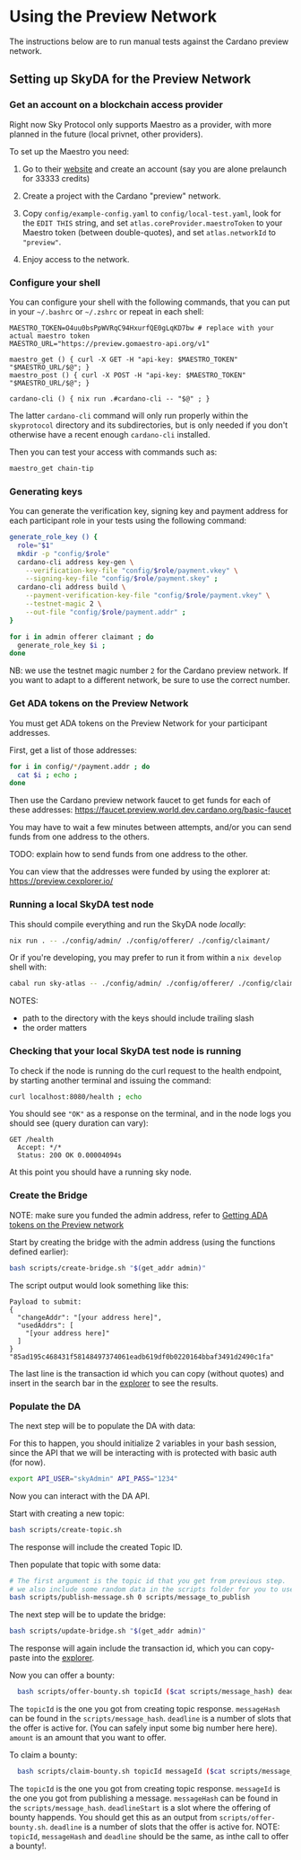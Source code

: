 # Using the Preview Network

The instructions below are to run manual tests against the Cardano preview network.

## Setting up SkyDA for the Preview Network

### Get an account on a blockchain access provider

Right now Sky Protocol only supports Maestro as a provider,
with more planned in the future (local privnet, other providers).

To set up the Maestro you need:

1. Go to their [website](https://www.gomaestro.org/) and
   create an account (say you are alone prelaunch for 33333 credits)

2. Create a project with the Cardano "preview" network.

3. Copy `config/example-config.yaml` to `config/local-test.yaml`,
   look for the `EDIT THIS` string, and
   set `atlas.coreProvider.maestroToken` to your Maestro token (between double-quotes),
   and set `atlas.networkId` to `"preview"`.

4. Enjoy access to the network.

### Configure your shell

You can configure your shell with the following commands,
that you can put in your `~/.bashrc` or `~/.zshrc` or repeat in each shell:
```
MAESTRO_TOKEN=O4uu0bsPpWVRqC94HxurfQE0gLqKD7bw # replace with your actual maestro token
MAESTRO_URL="https://preview.gomaestro-api.org/v1"

maestro_get () { curl -X GET -H "api-key: $MAESTRO_TOKEN" "$MAESTRO_URL/$@"; }
maestro_post () { curl -X POST -H "api-key: $MAESTRO_TOKEN" "$MAESTRO_URL/$@"; }

cardano-cli () { nix run .#cardano-cli -- "$@" ; }
```

The latter `cardano-cli` command will only run properly
within the `skyprotocol` directory and its subdirectories, but
is only needed if you don't otherwise have a recent enough `cardano-cli` installed.

Then you can test your access with commands such as:
```bash
maestro_get chain-tip
```

### Generating keys

You can generate the verification key, signing key and payment address
for each participant role in your tests using the following command:

```bash
generate_role_key () {
  role="$1"
  mkdir -p "config/$role"
  cardano-cli address key-gen \
    --verification-key-file "config/$role/payment.vkey" \
    --signing-key-file "config/$role/payment.skey" ;
  cardano-cli address build \
    --payment-verification-key-file "config/$role/payment.vkey" \
    --testnet-magic 2 \
    --out-file "config/$role/payment.addr" ;
}

for i in admin offerer claimant ; do
  generate_role_key $i ;
done
```

NB: we use the testnet magic number `2` for the Cardano preview network.
If you want to adapt to a different network, be sure to use the correct number.

### Get ADA tokens on the Preview Network

You must get ADA tokens on the Preview Network for your participant addresses.

First, get a list of those addresses:
```bash
for i in config/*/payment.addr ; do
  cat $i ; echo ;
done
```

Then use the Cardano preview network faucet to get funds for each of these addresses:
https://faucet.preview.world.dev.cardano.org/basic-faucet

You may have to wait a few minutes between attempts, and/or
you can send funds from one address to the others.

TODO: explain how to send funds from one address to the other.
<!--
THE BELOW INSTRUCTIONS ARE INCOMPLETE,
and some suppose a local running cardano-node on the preview network.

You may use such commands such as:
```bash
get_addr () {
  role="$1"
  cat < config/$role/payment.addr
  # TODO: how do we use maestro with such an address??? sed -e 's/^addr_test/addr_vkh/' ???
}

send_preview_ada () {
  from="$1" to="$2" amount="$3"
  cardano-cli -- transaction build \
    --chang-era --testnet-magic 2 \
    --change-address $(get_addr $from) \
    --tx-in $(get_addr $from) \
    --tx-out $(get_addr $to)+${amount} \
    --out-file tx.signed
}

send_preview_ada admin claimant 40000
maestro_post < tx.signed
```
-->

You can view that the addresses were funded by using the explorer at:
https://preview.cexplorer.io/

### Running a local SkyDA test node

This should compile everything and run the SkyDA node _locally_:
```bash
nix run . -- ./config/admin/ ./config/offerer/ ./config/claimant/
```

Or if you're developing, you may prefer to run it from within a `nix develop` shell with:
```bash
cabal run sky-atlas -- ./config/admin/ ./config/offerer/ ./config/claimant/
```

NOTES:
* path to the directory with the keys should include trailing slash
* the order matters

### Checking that your local SkyDA test node is running

To check if the node is running do the curl request to the health endpoint,
by starting another terminal and issuing the command:
```bash
curl localhost:8080/health ; echo
```

You should see `"OK"` as a response on the terminal,
and in the node logs you should see (query duration can vary):
```
GET /health
  Accept: */*
  Status: 200 OK 0.00004094s
```

At this point you should have a running sky node.

### Create the Bridge

NOTE: make sure you funded the admin address,
refer to [Getting ADA tokens on the Preview network](#get-ada-tokens-on-the-preview-network)

Start by creating the bridge with the admin address (using the functions defined earlier):
```bash
bash scripts/create-bridge.sh "$(get_addr admin)"
```

The script output would look something like this:
```
Payload to submit:
{
  "changeAddr": "[your address here]",
  "usedAddrs": [
    "[your address here]"
  ]
}
"85ad195c468431f58148497374061eadb619df0b0220164bbaf3491d2490c1fa"
```
The last line is the transaction id which you can copy (without quotes) and
insert in the search bar in the [explorer](https://preview.cexplorer.io/) to see the results.

### Populate the DA

The next step will be to populate the DA with data:

For this to happen, you should initialize 2 variables
in your bash session, since the API that we will be
interacting with is protected with basic auth (for now).

```bash
export API_USER="skyAdmin" API_PASS="1234"
```

Now you can interact with the DA API.

Start with creating a new topic:
```bash
bash scripts/create-topic.sh
```

The response will include the created Topic ID.

Then populate that topic with some data:
```bash
# The first argument is the topic id that you get from previous step.
# we also include some random data in the scripts folder for you to use.
bash scripts/publish-message.sh 0 scripts/message_to_publish
```

The next step will be to update the bridge:
```bash
bash scripts/update-bridge.sh "$(get_addr admin)"
```

The response will again include the transaction id,
which you can copy-paste into the [explorer](https://preview.cexplorer.io/).


Now you can offer a bounty:
```bash
  bash scripts/offer-bounty.sh topicId ($cat scripts/message_hash) deadline amount "offerer-addr"
```

The `topicId` is the one you got from creating topic response.
`messageHash` can be found in the `scripts/message_hash`.
`deadline` is a number of slots that the offer is active for. (You can safely input some big number here here).
`amount` is an amount that you want to offer.


To claim a bounty:
```bash
  bash scripts/claim-bounty.sh topicId messageId ($cat scripts/message_hash) deadlineStart deadline "claimant-addr"
```
The `topicId` is the one you got from creating topic response.
`messageId` is the one you got from publishing a message.
`messageHash` can be found in the `scripts/message_hash`.
`deadlineStart` is a slot where the offering of bounty happends. You should get this as an output from `scripts/offer-bounty.sh`.
`deadline` is a number of slots that the offer is active for.
NOTE: `topicId`, `messageHash` and `deadline` should be the same, as inthe call to offer a bounty!.
